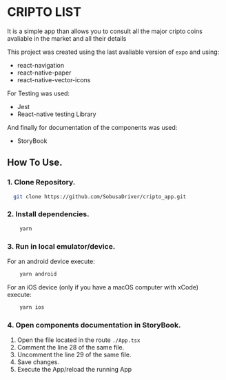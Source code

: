 # CRIPTO LIST

It is a simple app than allows you to consult all the major cripto coins avaliable in the market and all their details

This project was created using the last avaliable version of `expo` and using:
* react-navigation
* react-native-paper
* react-native-vector-icons

For Testing was used:
* Jest
* React-native testing Library

And finally for documentation of the components was used:
* StoryBook


## How To Use.

### 1. Clone Repository.
>
```bash
  git clone https://github.com/SobusaDriver/cripto_app.git
```

### 2. Install dependencies.
>
```bash
    yarn
```

### 3. Run in local emulator/device.
For an android device execute:
>
```bash
    yarn android
```

For an iOS device (only if you have a macOS computer with xCode) execute:
```bash
    yarn ios
```

### 4. Open components documentation in StoryBook.
1. Open the file located in the route `./App.tsx`
2. Comment the line 28 of the same file.
3. Uncomment the line 29 of the same file.
4. Save changes.
5. Execute the App/reload the running App

